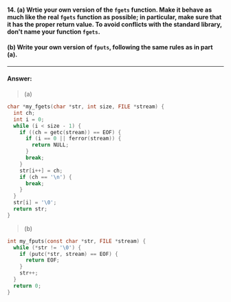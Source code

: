 #### 14. (a) Wrtie your own version of the `fgets` function. Make it behave as much like the real `fgets` function as possible; in particular, make sure that it has the proper return value. To avoid conflicts with the standard library, don't name your function `fgets`.

#### (b) Write your own version of `fputs`, following the same rules as in part (a).

---

#### Answer:

> (a)  

```c
char *my_fgets(char *str, int size, FILE *stream) {
  int ch;
  int i = 0;
  while (i < size - 1) {
    if ((ch = getc(stream)) == EOF) {
      if (i == 0 || ferror(stream)) {
        return NULL;
      }
      break;
    }
    str[i++] = ch;
    if (ch == '\n') {
      break;
    }
  }
  str[i] = '\0';
  return str;
}
```

> (b)  

```c
int my_fputs(const char *str, FILE *stream) {
  while (*str != '\0') {
    if (putc(*str, stream) == EOF) {
      return EOF;
    }
    str++;
  }
  return 0;
}
```
